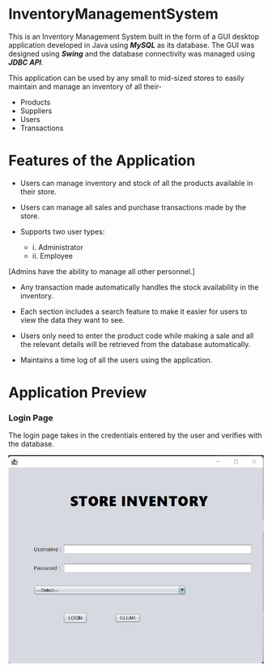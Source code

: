 # InventoryManagementSystem

This is an Inventory Management System built in the form of a GUI desktop application developed in Java using **_MySQL_** as its database. The GUI was designed using 
**_Swing_** and the database connectivity was managed using **_JDBC API_**.

This application can be used by any small to mid-sized stores to easily maintain and manage an inventory of all their-

- Products
- Suppliers
- Users
- Transactions

# Features of the Application

- Users can manage inventory and stock of all the products available in their store.

- Users can manage all sales and purchase transactions made by the store.

- Supports two user types:
  * i. Administrator
  * ii. Employee

[Admins have the ability to manage all other personnel.]

- Any transaction made automatically handles the stock availability in the inventory.

- Each section includes a search feature to make it easier for users to view the data they want to see.

- Users only need to enter the product code while making a sale and all the relevant details will be retrieved from the database automatically.

- Maintains a time log of all the users using the application.

# Application Preview

### Login Page
The login page takes in the credentials entered by the user and verifies with the database.

![login](screenshots/LoginPage.png?raw=true)
